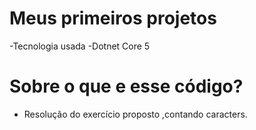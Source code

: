 

# Meus primeiros projetos
-Tecnologia usada -Dotnet Core 5

# Sobre o que e esse código?
- Resolução do exercício proposto ,contando caracters.
